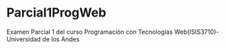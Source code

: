 # Parcial1ProgWeb
Examen Parcial 1 del curso Programación con Tecnologías Web(ISIS3710)-Universidad de los Andes
